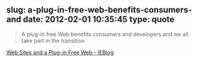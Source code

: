slug: a-plug-in-free-web-benefits-consumers-and
date: 2012-02-01 10:35:45
type: quote
---

> A plug-in free Web benefits consumers and developers and we all take part in the transition.

[Web Sites and a Plug-in Free Web - IEBlog](http://blogs.msdn.com/b/ie/archive/2012/01/31/web-sites-and-a-plug-in-free-web.aspx)
